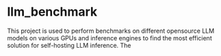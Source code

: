 # llm_benchmark
This project is used to perform benchmarks on different opensource LLM models on various GPUs and inference engines to find the most efficient solution for self-hosting LLM inference.
The 